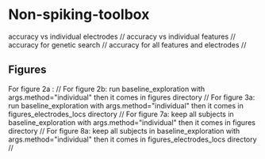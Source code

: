 # Non-spiking-toolbox
accuracy vs individual electrodes //
accuracy vs individual features //
accuracy for genetic search //
accuracy for all features and electrodes //

## Figures
For figure 2a : //
For figure 2b: run baseline_exploration with args.method="individual" then it comes in figures directory //
For figure 3a: run baseline_exploration with args.method="individual" then it comes in figures_electrodes_locs directory //
For figure 7a: keep all subjects in baseline_exploration with args.method="individual" then it comes in figures directory //
For figure 8a: keep all subjects in baseline_exploration with args.method="individual" then it comes in figures_electrodes_locs directory //

